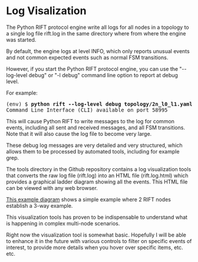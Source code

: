 # Log Visalization

The Python RIFT protocol engine write all logs for all nodes in a topology to a single log file rift.log in the same directory where from where the engine was started.

By default, the engine logs at level INFO, which only reports unusual events and not common expected events such as normal FSM transitions.

However, if you start the Python RIFT protocol engine, you can use the "--log-level debug" or "-l debug" command line option to report at debug level.

For example:

<pre>
(env) $ <b>python rift --log-level debug topology/2n_l0_l1.yaml</b>
Command Line Interface (CLI) available on port 58995
</pre>

This will cause Python RIFT to write messages to the log for common events, including all sent and received messages, and all FSM transitions. Note that it will also cause the log file to become very large.

These debug log messages are very detailed and very structured, which allows them to be processed by automated tools, including for example grep.

The tools directory in the Github repository contains a log visualization tools that converts the raw log file (rift.log) into an HTML file (rift.log.html) which provides a graphical ladder diagram showing all the events. This HTML file can be viewed with any web browser.

[This example diagram](http://bit.ly/rift-visualization-example-1) shows a simple example where 2 RIFT nodes establish a 3-way example.

This visualization tools has proven to be indispensable to understand what is happening in complex multi-node scenarios.

Right now the visualization tool is somewhat basic. Hopefully I will be able to enhance it in the future with various controls to filter on specific events of interest, to provide more details when you hover over specific items, etc. etc.